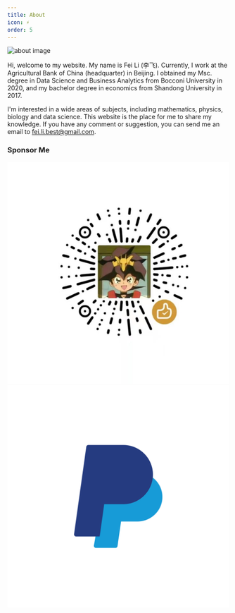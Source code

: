 ```yaml
---
title: About
icon: ⚡
order: 5
---
```


<img id="about" width="800" height="500" alt="about image">

Hi, welcome to my website. My name is Fei Li (李飞). Currently, I work at the Agricultural Bank of China (headquarter) in Beijing. I obtained my Msc. degree in Data Science and Business Analytics from Bocconi University in 2020, and my bachelor degree in economics from Shandong University in 2017.

I'm interested in a wide areas of subjects, including mathematics, physics, biology and data science. This website is the place for me to share my knowledge. If you have any comment or suggestion, you can send me an email to [fei.li.best@gmail.com](mailto:fei.li.best@gmail.com).


### Sponsor Me
<div>
<a class="popup img-link" href="/assets/imgs/wechat-sponsor.jpg" title="Sponsor Me with WeChat Pay" style="color: white;">
  <img class="sponsor-img" src="/assets/imgs/wechat-sponsor.jpg" alt="Sponsor Me with WeChat Pay">  
</a>

<a href="https://paypal.me/lifeipaypal" title="Sponsor Me with PayPal" target="_blank">
    <img class="sponsor-img" src="/assets/imgs/paypal.png" alt="Sponsor Me with PayPal">
</a>    
</div>


<script>
const r = 1 + Math.floor(Math.random() * 8);
document.getElementById("about").src = `/assets/imgs/about/${r}.jpg`;
</script>